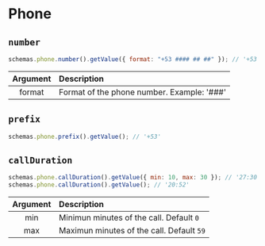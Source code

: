 # Phone

## `number`

```js
schemas.phone.number().getValue({ format: "+53 #### ## ##" }); // '+53 5417 35 99'
```

| Argument | Description                                |
| :------: | :----------------------------------------- |
|  format  | Format of the phone number. Example: '###' |

## `prefix`

```js
schemas.phone.prefix().getValue(); // '+53'
```

## `callDuration`

```js
schemas.phone.callDuration().getValue({ min: 10, max: 30 }); // '27:30'
schemas.phone.callDuration().getValue(); // '20:52'
```

| Argument | Description                               |
| :------: | :---------------------------------------- |
|   min    | Minimun minutes of the call. Default `0`  |
|   max    | Maximun minutes of the call. Default `59` |
